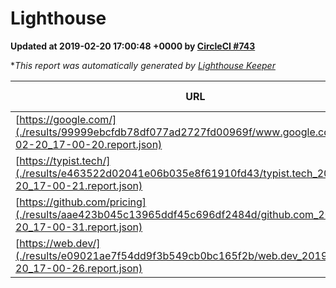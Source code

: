 
# Lighthouse

**Updated at 2019-02-20 17:00:48 +0000 by [CircleCI #743](https://circleci.com/gh/ItinerisLtd/lighthouse-keeper-example/743)**

**This report was automatically generated by [Lighthouse Keeper](https://github.com/itinerisltd/lighthouse-keeper)*

| URL | Performance | Accessibility | Best Practices | SEO | PWA | Updated At |
| --- | --- | --- | --- | --- | --- | --- |
| [https://google.com/](./results/99999ebcfdb78df077ad2727fd00969f/www.google.com_2019-02-20_17-00-20.report.json) | 0.95 | 0.71 | 0.93 | 0.8 | 0.58 | 2019-02-20T17:00:20.638Z |
| [https://typist.tech/](./results/e463522d02041e06b035e8f61910fd43/typist.tech_2019-02-20_17-00-21.report.json) | 1 |  |  |  |  | 2019-02-20T17:00:21.538Z |
| [https://github.com/pricing](./results/aae423b045c13965ddf45c696df2484d/github.com_2019-02-20_17-00-31.report.json) | 0.71 | 0.89 | 0.93 | 0.9 | 0.58 | 2019-02-20T17:00:31.424Z |
| [https://web.dev/](./results/e09021ae7f54dd9f3b549cb0bc165f2b/web.dev_2019-02-20_17-00-26.report.json) | 0.9 | 0.93 | 1 | 0.91 | 1 | 2019-02-20T17:00:26.540Z |
